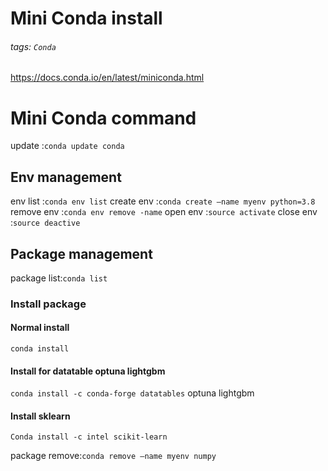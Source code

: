 # Mini Conda install
###### tags: `Conda`
https://docs.conda.io/en/latest/miniconda.html

# Mini Conda command
update     :`conda update conda`
## Env management
env list   :`conda env list`
create env :`conda create —name myenv python=3.8`
remove env :`conda env remove -name`
open env   :`source activate`
close env  :`source deactive`

## Package management
package list:`conda list`
### Install package
#### Normal install
`conda install`
#### Install for datatable optuna lightgbm
`conda install -c conda-forge datatables`
optuna
lightgbm
#### Install sklearn
`Conda install -c intel scikit-learn`

package remove:`conda remove —name myenv numpy`





